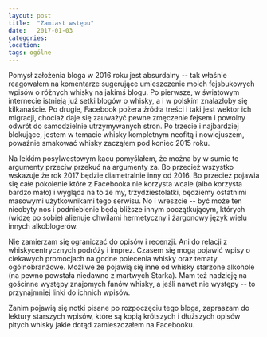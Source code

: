 ```yaml
---
layout: post
title:  "Zamiast wstępu"
date:   2017-01-03
categories: 
location: 
tags: ogólne
---
```


Pomysł założenia bloga w 2016 roku jest absurdalny -- tak właśnie reagowałem na komentarze sugerujące umieszczenie moich fejsbukowych wpisów o różnych whisky na jakimś blogu. Po pierwsze, w światowym internecie istnieją już setki blogów o whisky, a i w polskim znalazłoby się kilkanaście. Po drugie, Facebook pożera źródła treści i taki jest wektor ich migracji, chociaż daje się zauważyć pewne zmęczenie fejsem i powolny odwrót do samodzielnie utrzymywanych stron. Po trzecie i najbardziej blokujące, jestem w temacie whisky kompletnym neofitą i nowicjuszem, poważnie smakować whisky zacząłem pod koniec 2015 roku.

Na lekkim posylwestowym kacu pomyślałem, że można by w sumie te argumenty przeciw przekuć na argumenty za. Bo przecież wszystko wskazuje że rok 2017 będzie diametralnie inny od 2016. Bo przecież pojawia się całe pokolenie które z Facebooka nie korzysta wcale (albo korzysta bardzo mało) i wygląda na to że my, trzydziestolatki, będziemy ostatnimi masowymi użytkownikami tego serwisu. No i wreszcie -- być może ten nieobyty nos i podniebienie będą bliższe innym początkującym, których (widzę po sobie) alienuje chwilami hermetyczny i żargonowy język wielu innych alkoblogerów.

Nie zamierzam się ograniczać do opisów i recenzji. Ani do relacji z whiskycentrycznych podróży i imprez. Czasem się mogą pojawić wpisy o ciekawych promocjach na godne polecenia whisky oraz tematy ogólnobranżowe. Możliwe że pojawią się inne od whisky starzone alkohole (na pewno powstała niedawno z martwych Starka). Mam też nadzieję na gościnne występy znajomych fanów whisky, a jeśli nawet nie występy -- to przynajmniej linki do ichnich wpisów.

Zanim pojawią się notki pisane po rozpoczęciu tego bloga, zapraszam do lektury starszych wpisów, które są kopią krótszych i dłuższych opisów pitych whisky jakie dotąd zamieszczałem na Facebooku.

